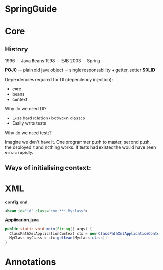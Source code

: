# SpringGuide

# Core

## History
1996 -- Java Beans
1998 -- EJB
2003 -- Spring

**POJO** -- plain old java object -- single responsability + getter, setter
**SOLID**

Dependencies required for DI (dependency injection):
- core
- beans
- context

Why do we need DI?

- Less hard relations between classes
- Easily write tests

Why do we need tests?

Imagine we don't have it. One programmer push to master, second push, the deployed it and nothing works. If tests had existed the would have seen errors rapidly.

## Ways of initialising context:
# XML
**config.xml**
```xml
<bean id="id" class="com.***.Myclass">
```

**Application.java**
```java
public static void main(String[] args) {
  ClassPathXmlApplicationContext ctx = new ClassPathXmlApplicationContext("config.xml");
  MyClass myClass = ctx.getBean(Myclass.class);
}
```

# Annotations

